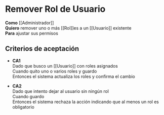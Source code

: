 # Remover Rol de Usuario

**Como** [[Administrador]]  
**Quiero** remover uno o más [[Rol]]es a un [[Usuario]] existente  
**Para** ajustar sus permisos

## Criterios de aceptación
- **CA1**  
  Dado que busco un [[Usuario]] con roles asignados  
  Cuando quito uno o varios roles y guardo  
  Entonces el sistema actualiza los roles y confirma el cambio

- **CA2**  
  Dado que intento dejar al usuario sin ningún rol  
  Cuando guardo  
  Entonces el sistema rechaza la acción indicando que al menos un rol es obligatorio
